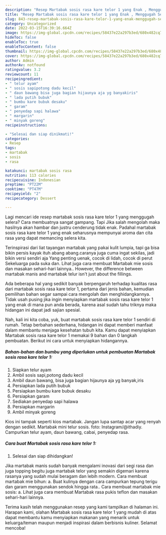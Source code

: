 ```yaml
---
description: "Resep Martabak sosis rasa kare telor 1 yang Enak , Menggugah Selera"
title: "Resep Martabak sosis rasa kare telor 1 yang Enak , Menggugah Selera"
slug: 843-resep-martabak-sosis-rasa-kare-telor-1-yang-enak-menggugah-selera
category: Uncategorized
date: 2022-03-15T16:39:16.664Z
image: https://img-global.cpcdn.com/recipes/58437e22a297b3ed/680x482cq70/martabak-sosis-rasa-kare-telor-1-foto-resep-utama.jpg
hideToc: false
enableToc: true
enableTocContent: false
thumbnail: https://img-global.cpcdn.com/recipes/58437e22a297b3ed/680x482cq70/martabak-sosis-rasa-kare-telor-1-foto-resep-utama.jpg
cover: https://img-global.cpcdn.com/recipes/58437e22a297b3ed/680x482cq70/martabak-sosis-rasa-kare-telor-1-foto-resep-utama.jpg
author: Admin
authorAv: notfound
ratingvalue: 3.2
reviewcount: 11
recipeingredient:
- " telur ayam"
- " sosis sapipotong dadu kecil"
- " daun bawang bisa juga bagian hijaunya aja yg banyakiris"
- " lada putih bubuk"
- " bumbu kare bubuk desaku"
- " garam"
- " penyedap sapi halawa"
- " margarin"
- " minyak goreng"
recipeinstructions:

- "Selesai dan siap dinikmati!"
categories:
- Resep
tags:
- martabak
- sosis
- rasa

katakunci: martabak sosis rasa 
nutrition: 113 calories
recipecuisine: Indonesian
preptime: "PT22M"
cooktime: "PT47M"
recipeyield: "2"
recipecategory: Dessert

---
```



Lagi mencari ide resep martabak sosis rasa kare telor 1 yang menggugah selera? Cara membuatnya sangat gampang. Tapi Jika salah mengolah maka hasilnya akan hambar dan justru cenderung tidak enak. Padahal martabak sosis rasa kare telor 1 yang enak seharusnya mempunyai aroma dan cita rasa yang dapat memancing selera kita.


Terinspirasi dari liat tayangan martabak yang pakai kulit lumpia, tapi ga bisa bikin persis kayak ituh abang abang.caranya juga cuma ingat sekilas, jadi bikin versi sendiri aja Yang penting uenak, cocok di lidah, cocok di perut Sekeluarga pada suka dan. Lihat juga cara membuat Martabak mie sosis dan masakan sehari-hari lainnya.. However, the difference between martabak manis and martabak telur isn&#39;t just about the fillings.

Ada beberapa hal yang sedikit banyak berpengaruh terhadap kualitas rasa dari martabak sosis rasa kare telor 1, pertama dari jenis bahan, kemudian pemilihan bahan segar sampai cara mengolah dan menghidangkannya. Tidak usah pusing jika ingin menyiapkan martabak sosis rasa kare telor 1 yang enak di mana pun anda berada, karena asal sudah tahu triknya maka hidangan ini dapat jadi sajian spesial.


Nah, kali ini kita coba, yuk, buat martabak sosis rasa kare telor 1 sendiri di rumah. Tetap berbahan sederhana, hidangan ini dapat memberi manfaat dalam membantu menjaga kesehatan tubuh kita. Kamu dapat menyiapkan Martabak sosis rasa kare telor 1 memakai 9 bahan dan 0 langkah pembuatan. Berikut ini cara untuk menyiapkan hidangannya.

<!--inarticleads1-->

##### Bahan-bahan dan bumbu yang diperlukan untuk pembuatan Martabak sosis rasa kare telor 1:

1. Siapkan  telur ayam
1. Ambil  sosis sapi,potong dadu kecil
1. Ambil  daun bawang, bisa juga bagian hijaunya aja yg banyak,iris
1. Persiapkan  lada putih bubuk
1. Persiapkan  bumbu kare bubuk desaku
1. Persiapkan  garam
1. Sediakan  penyedap sapi halawa
1. Persiapkan  margarin
1. Ambil  minyak goreng


Kios ini tampak seperti kios martabak. Jangan lupa santap acar yang renyah dengan sedikit. Martabak mini telur sosis. foto: Instagram/@ithadiy. Campurkan telur ayam, daun bawang, cabai, penyedap rasa. 

<!--inarticleads2-->

##### Cara buat Martabak sosis rasa kare telor 1:


1. Selesai dan siap dihidangkan!

Jika martabak manis sudah banyak mengalami inovasi dari segi rasa dan juga topping begitu juga martabak telor yang semakin digemari karena rasanya yang sudah mulai beragam dan lebih modern. Cara membuat martabak mie bihun: a. Buat kulinya dengan cara campurkan tepung terigu dan garam menggunakan sendok hingga rata.. Cara membuat martabak mie sosis: a. Lihat juga cara membuat Martabak rasa pukis teflon dan masakan sehari-hari lainnya. 

Terima kasih telah menggunakan resep yang kami tampilkan di halaman ini. Harapan kami, olahan Martabak sosis rasa kare telor 1 yang mudah di atas dapat membantu kamu menyiapkan makanan yang menarik untuk keluarga/teman maupun menjadi inspirasi dalam berbisnis kuliner. Selamat mencoba!
